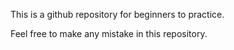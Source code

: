 This is a github repository for beginners to practice.

Feel free to make any mistake in this repository.





